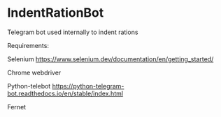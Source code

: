 # IndentRationBot

Telegram bot used internally to indent rations 

Requirements:

Selenium 
https://www.selenium.dev/documentation/en/getting_started/

Chrome webdriver

Python-telebot
https://python-telegram-bot.readthedocs.io/en/stable/index.html

Fernet
